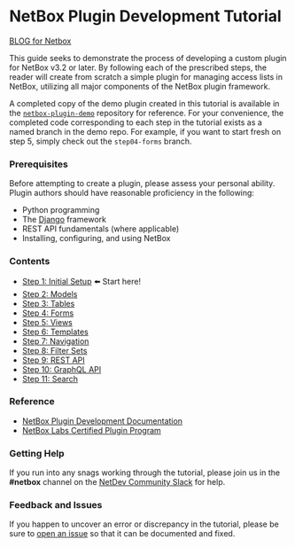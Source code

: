# NetBox Plugin Development Tutorial 
[BLOG for Netbox](https://ttl255.com/developing-netbox-plugin-part-1-setup-and-initial-build/)

This guide seeks to demonstrate the process of developing a custom plugin for NetBox v3.2 or later. By following each of the prescribed steps, the reader will create from scratch a simple plugin for managing access lists in NetBox, utilizing all major components of the NetBox plugin framework.

A completed copy of the demo plugin created in this tutorial is available in the [`netbox-plugin-demo`](https://github.com/netbox-community/netbox-plugin-demo) repository for reference. For your convenience, the completed code corresponding to each step in the tutorial exists as a named branch in the demo repo. For example, if you want to start fresh on step 5, simply check out the `step04-forms` branch.

### Prerequisites

Before attempting to create a plugin, please assess your personal ability. Plugin authors should have reasonable proficiency in the following:

* Python programming
* The [Django](https://www.djangoproject.com/) framework
* REST API fundamentals (where applicable)
* Installing, configuring, and using NetBox

### Contents

* [Step 1: Initial Setup](/tutorial/step01-initial-setup.md) :arrow_left: Start here!
* [Step 2: Models](/tutorial/step02-models.md)
* [Step 3: Tables](/tutorial/step03-tables.md)
* [Step 4: Forms](/tutorial/step04-forms.md)
* [Step 5: Views](/tutorial/step05-views.md)
* [Step 6: Templates](/tutorial/step06-templates.md)
* [Step 7: Navigation](/tutorial/step07-navigation.md)
* [Step 8: Filter Sets](/tutorial/step08-filter-sets.md)
* [Step 9: REST API](/tutorial/step09-rest-api.md)
* [Step 10: GraphQL API](/tutorial/step10-graphql-api.md)
* [Step 11: Search](/tutorial/step11-search.md)

### Reference

* [NetBox Plugin Development Documentation](https://netbox.readthedocs.io/en/stable/plugins/development/)
* [NetBox Labs Certified Plugin Program](https://github.com/netbox-community/netbox/wiki/Plugin-Certification-Program)

### Getting Help

If you run into any snags working through the tutorial, please join us in the **#netbox** channel on the [NetDev Community Slack](https://netdev.chat/) for help.

### Feedback and Issues

If you happen to uncover an error or discrepancy in the tutorial, please be sure to [open an issue](https://github.com/netbox-community/netbox-plugin-tutorial/issues/new/choose) so that it can be documented and fixed.

